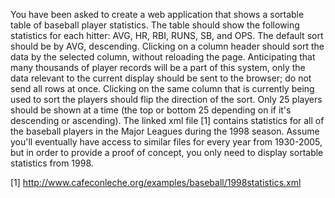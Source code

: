 You have been asked to create a web application that shows a sortable table of baseball player statistics. The table should show the following statistics for each hitter: AVG, HR, RBI, RUNS, SB, and OPS. The default sort should be by AVG, descending. Clicking on a column header should sort the data by the selected column, without reloading the page. Anticipating that many thousands of player records will be a part of this system, only the data relevant to the current display should be sent to the browser; do not send all rows at once. Clicking on the same column that is currently being used to sort the players should flip the direction of the sort. Only 25 players should be shown at a time (the top or bottom 25 depending on if it's descending or ascending). The linked xml file [1] contains statistics for all of the baseball players in the Major Leagues during the 1998 season. Assume you'll eventually have access to similar files for every year from 1930-2005, but in order to provide a proof of concept, you only need to display sortable statistics from 1998.

[1] http://www.cafeconleche.org/examples/baseball/1998statistics.xml